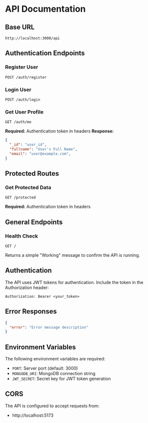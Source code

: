 # API Documentation

## Base URL
```
http://localhost:3000/api
```

## Authentication Endpoints

### Register User
```http
POST /auth/register
```

### Login User
```http
POST /auth/login
```

### Get User Profile
```http
GET /auth/me
```
**Required:** Authentication token in headers
**Response:**
```json
{
  "_id": "user_id",
  "fullname": "User's Full Name",
  "email": "user@example.com",
}
```

## Protected Routes

### Get Protected Data
```http
GET /protected
```
**Required:** Authentication token in headers

## General Endpoints

### Health Check
```http
GET /
```
Returns a simple "Working" message to confirm the API is running.

## Authentication
The API uses JWT tokens for authentication. Include the token in the Authorization header:
```
Authorization: Bearer <your_token>
```

## Error Responses
```json
{
  "error": "Error message description"
}
```

## Environment Variables
The following environment variables are required:
- `PORT`: Server port (default: 3000)
- `MONGODB_URI`: MongoDB connection string
- `JWT_SECRET`: Secret key for JWT token generation

## CORS
The API is configured to accept requests from:
- http://localhost:5173

